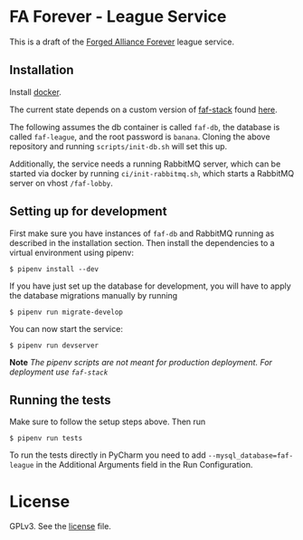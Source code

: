 # FA Forever - League Service

This is a draft of the [Forged Alliance Forever](http://www.faforever.com/) league service.

## Installation

Install [docker](https://www.docker.com).

The current state depends on a custom version of
[faf-stack](https://github.com/FAForever/faf-stack)
found [here](https://github.com/cleborys/faf-stack/tree/add-faf-league-service).

The following assumes the db container is called `faf-db`,
the database is called `faf-league`,
and the root password is `banana`.
Cloning the above repository and running `scripts/init-db.sh` will set this up.

Additionally, the service needs a running RabbitMQ server, which can be started
via docker by running `ci/init-rabbitmq.sh`,
which starts a RabbitMQ server on vhost `/faf-lobby`.

## Setting up for development

First make sure you have instances of `faf-db` and RabbitMQ running as described in the
installation section. Then install the dependencies to a virtual environment
using pipenv:

    $ pipenv install --dev

If you have just set up the database for development, you will have to apply the
database migrations manually by running

    $ pipenv run migrate-develop

You can now start the service:

    $ pipenv run devserver

**Note** *The pipenv scripts are not meant for production deployment. For
deployment use `faf-stack`*

## Running the tests

Make sure to follow the setup steps above. Then run

    $ pipenv run tests

To run the tests directly in PyCharm you need to add `--mysql_database=faf-league`
in the Additional Arguments field in the Run Configuration.

# License

GPLv3. See the [license](license.txt) file.
